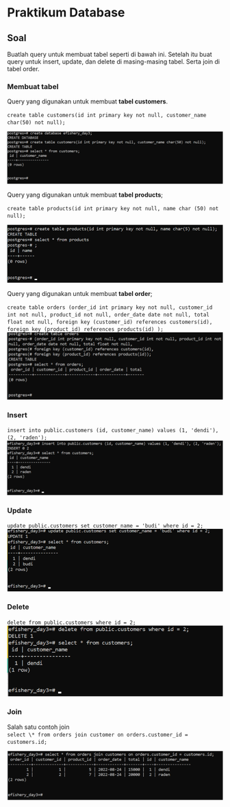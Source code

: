 # Praktikum Database

## Soal

Buatlah query untuk membuat tabel seperti di bawah ini.
Setelah itu buat query untuk insert, update, dan delete di masing-masing tabel.
Serta join di tabel order.
[](../screenshot/soal.png)

### **Membuat tabel**

Query yang digunakan untuk membuat **tabel customers**.

`create table customers(id int primary key not null, customer_name char(50) not null);`

![](../screenshot/tabel-customer.png)

Query yang digunakan untuk membuat **tabel products**;

`create table products(id int primary key not null, name char (50) not null);`

![](../screenshot/tabel-products.png)

Query yang digunakan untuk membuat **tabel order**;

`create table orders (order_id int primary key not null, customer_id int not null, product_id not null, order_date date not null, total float not null, foreign key (customer_id) references customers(id), foreign key (product_id) references products(id) );`
![](../screenshot/tabel-orders.png)

### **Insert**

`insert into public.customers (id, customer_name) values (1, 'dendi'), (2, 'raden');`
![](../screenshot/insert.png)

### **Update**

`update public.customers set customer_name = 'budi' where id = 2;`
![](../screenshot/update.png)

### **Delete**

`delete from public.customers where id = 2;`
![](../screenshot/delete.png)

### **Join**

Salah satu contoh join\
`select \* from orders join customer on orders.customer_id = customers.id;`

![](../screenshot/join.png)
